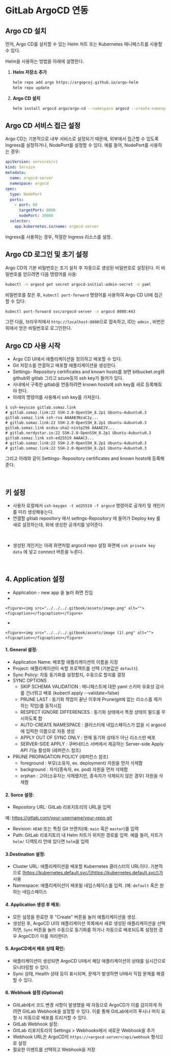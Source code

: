 # GitLab ArgoCD 연동

## **Argo CD 설치**

먼저, Argo CD를 설치할 수 있는 Helm 차트 또는 Kubernetes 매니페스트를 사용할 수 있다.&#x20;

Helm을 사용하는 방법을 아래에 설명한다.

1.  **Helm 저장소 추가**

    ```bash
    helm repo add argo https://argoproj.github.io/argo-helm
    helm repo update
    ```
2.  **Argo CD 설치**

    ```bash
    helm install argocd argo/argo-cd --namespace argocd --create-namespace
    ```

## **Argo CD 서비스 접근 설정**

Argo CD는 기본적으로 내부 서비스로 설정되기 때문에, 외부에서 접근할 수 있도록 Ingress를 설정하거나, NodePort를 설정할 수 있다. 예를 들어, NodePort를 사용하는 경우:

```yaml
apiVersion: services/v1
kind: Service
metadata:
  name: argocd-server
  namespace: argocd
spec:
  type: NodePort
  ports:
    - port: 80
      targetPort: 8080
      nodePort: 30080
  selector:
    app.kubernetes.io/name: argocd-server
```

Ingress를 사용하는 경우, 적절한 Ingress 리소스를 설정.

## **Argo CD 로그인 및 초기 설정**

Argo CD의 기본 비밀번호는 초기 설치 후 자동으로 생성된 비밀번호로 설정된다. 이 비밀번호를 얻으려면 다음 명령어를 사용:

```bash
kubectl -n argocd get secret argocd-initial-admin-secret -o yaml
```

비밀번호를 찾은 후, `kubectl port-forward` 명령어를 사용하여 Argo CD UI에 접근할 수 있다:

```bash
kubectl port-forward svc/argocd-server -n argocd 8080:443
```

그런 다음, 브라우저에서 `http://localhost:8080`으로 접속하고, ID는 `admin` , 비번은 위에서 얻은 비밀번호로 로그인한다.

## **Argo CD 사용 시작**

* Argo CD UI에서 애플리케이션을 정의하고 배포할 수 있다.
* Git 저장소를 연결하고 배포할 애플리케이션을 생성한다.
* Settings- Repository certificates and known hosts를 보면 bitbucket.org와 github와 gitlab 그리고 azure등의 ssh key가 들어가 있다.
* 사내에서 구축한 gitlab을 연동하려면 known hosts에 ssh key를 새로 등록해줘야 한다.
* 아래의 명령어를 사용해서 ssh key를 가져온다.

```
$ ssh-keyscan gitlab.somaz.link
# gitlab.somaz.link:22 SSH-2.0-OpenSSH_8.2p1 Ubuntu-4ubuntu0.3
gitlab.somaz.link ssh-rsa AAAAB3NzaC1y...
# gitlab.somaz.link:22 SSH-2.0-OpenSSH_8.2p1 Ubuntu-4ubuntu0.3
gitlab.somaz.link ecdsa-sha2-nistp256 AAAAE2V...
# gitlab.nerdystar.io:22 SSH-2.0-OpenSSH_8.2p1 Ubuntu-4ubuntu0.3
gitlab.somaz.link ssh-ed25519 AAAAC3...
# gitlab.somaz.link:22 SSH-2.0-OpenSSH_8.2p1 Ubuntu-4ubuntu0.3
# gitlab.somaz.link:22 SSH-2.0-OpenSSH_8.2p1 Ubuntu-4ubuntu0.3
```

그리고 아래와 같이 Settings- Repository certificates and known hosts에 등록해준다.

<figure><img src="https://blog.kakaocdn.net/dn/cxy0Pw/btsqLR3KbPW/ZFEPQtpb54MhJuyXx5KLFk/img.png" alt=""><figcaption></figcaption></figure>

## 키 설정

* 사용자 로컬에서 `ssh-keygen -t ed25519 -f argocd` 명령어로 공개키 및 개인키를 미리 생성해놓는다.
* 연결할 gitlab repository 에서 settngs-Repository 에 들어가 Deploy key 를 새로 설정하는데, 위에 생성한 공개키를 넣어준다.

<figure><img src="../../../.gitbook/assets/Screenshot 2024-09-12 at 9.50.33 AM.png" alt=""><figcaption></figcaption></figure>

* 생성된 개인키는 아래 화면처럼 argocd repo 설정 화면에 `ssh private key data` 에 넣고 connect 버튼을 누른다.

<figure><img src="../../../.gitbook/assets/Screenshot 2024-09-12 at 9.54.04 AM.png" alt=""><figcaption></figcaption></figure>

## 4. Application 설정

* Application - new app 을 눌러 화면 진입
*

    <figure><img src="../../../.gitbook/assets/image.png" alt=""><figcaption></figcaption></figure>


*

    <figure><img src="../../../.gitbook/assets/image (1).png" alt=""><figcaption></figcaption></figure>

#### 1. General 설정:

* Application Name: 배포할 애플리케이션의 이름을 지정
* Project: 애플리케이션이 속할 프로젝트를 선택 (기본값은 `default`).
* Sync Policy: 자동 동기화를 설정할지, 수동으로 할지를 결정
* SYNC OPTIONS
  * SKIP SCHEMA VALIDATION : 매니패스트에 대한 yaml 스키마 유효성 검사를 건너뛰고 배포 (kubectl apply --validate=false)
  * PRUNE LAST : 동기화 작업이 끝난 이후에 Prune(git에 없는 리소스를 제거하는 작업)를 동작시킴
  * RESPECT IGNORE DIFFERENCES : 동기화 상태에서 특정 상태의 필드를 무시하도록 함
  * AUTO-CREATE NAMESPACE : 클러스터에 네임스페이스가 없을 시 argocd에 입력한 이름으로 자동 생성
  * APPLY OUT OF SYNC ONLY : 현재 동기화 상태가 아닌 리소스만 배포
  * SERVER-SIDE APPLY : 쿠버네티스 서버에서 제공하는 Server-side Apply API 기능 활성화 (레퍼런스 참조)
* PRUNE PROPAGATION POLICY ​(레퍼런스 참조)
  * foreground : 부모(소유자, ex. deployment) 자원을 먼저 삭제함
  * background : 자식(종속자, ex. pod) 자원을 먼저 삭제함
  * orphan : 고아(소유자는 삭제됐지만, 종속자가 삭제되지 않은 경우) 자원을 삭제함



#### 2. Sorce 설정:

* Repository URL: GitLab 리포지토리의 URL을 입력

예: https://gitlab.com/your-username/your-repo.git

* Revision: `HEAD` 또는 특정 Git 브랜치(예: `main` 혹은 `master`)를 입력
* Path: GitLab 리포지토리 내 Helm 차트가 위치한 경로를 입력. 예를 들어, 차트가 `helm/` 디렉토리 안에 있다면 `helm`을 입력



#### 3.Destination 설정:

* Cluster URL: 애플리케이션을 배포할 Kubernetes 클러스터의 URL이다. 기본적으로 [https://kubernetes.default.svc/](https://kubernetes.default.svc/)가 사용
* Namespace: 애플리케이션이 배포될 네임스페이스를 입력. (예: `default` 혹은 원하는 네임스페이스



#### 4. Application 생성 후 배포:

* 모든 설정을 완료한 후 "Create" 버튼을 눌러 애플리케이션을 생성.
* 생성된 후, ArgoCD UI의 애플리케이션 목록에서 새로 생성된 애플리케이션을 선택하면, `Sync` 버튼을 눌러 수동으로 동기화를 하거나 자동으로 배포되도록 설정한 경우 ArgoCD가 이를 처리한다\


#### 5. ArgoCD에서 배포 상태 확인:

* 애플리케이션이 생성되면 ArgoCD UI에서 해당 애플리케이션의 상태를 실시간으로 모니터링할 수 있다.
* Sync 상태, Health 상태 등이 표시되며, 문제가 발생하면 UI에서 직접 문제를 해결할 수 있다.



#### 6. Webhook 설정 (Optional)

* GitLab에서 코드 변경 사항이 발생했을 때 자동으로 ArgoCD가 이를 감지하게 하려면 GitLab Webhook을 설정할 수 있다. 이를 통해 GitLab에서의 푸시나 머지 요청 시 자동으로 배포를 트리거할 수 있다.
* GitLab Webhook 설정:
* GitLab 리포지토리의 Settings > Webhooks에서 새로운 Webhook을 추가
* Webhook URL은 ArgoCD의 `https://<argocd-server>/api/webhook` 형식으로 설정
* 필요한 이벤트를 선택하고 Webhook을 저장
